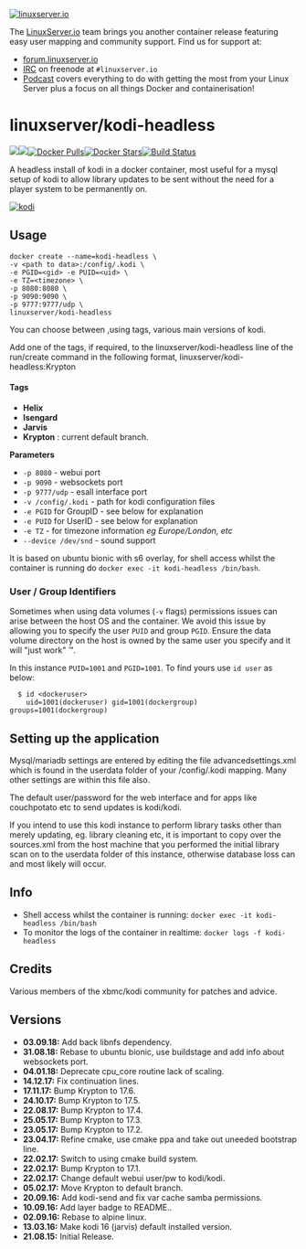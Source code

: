 [linuxserverurl]: https://linuxserver.io
[forumurl]: https://forum.linuxserver.io
[ircurl]: https://www.linuxserver.io/index.php/irc/
[podcasturl]: https://www.linuxserver.io/index.php/category/podcast/
[appurl]: https://kodi.tv/
[hub]: https://hub.docker.com/r/linuxserver/kodi-headless/

[![linuxserver.io](https://raw.githubusercontent.com/linuxserver/docker-templates/master/linuxserver.io/img/linuxserver_medium.png)][linuxserverurl]

The [LinuxServer.io][linuxserverurl] team brings you another container release featuring easy user mapping and community support. Find us for support at:
* [forum.linuxserver.io][forumurl]
* [IRC][ircurl] on freenode at `#linuxserver.io`
* [Podcast][podcasturl] covers everything to do with getting the most from your Linux Server plus a focus on all things Docker and containerisation!

# linuxserver/kodi-headless
[![](https://images.microbadger.com/badges/version/linuxserver/kodi-headless.svg)](https://microbadger.com/images/linuxserver/kodi-headless "Get your own version badge on microbadger.com")[![](https://images.microbadger.com/badges/image/linuxserver/kodi-headless.svg)](https://microbadger.com/images/linuxserver/kodi-headless "Get your own image badge on microbadger.com")[![Docker Pulls](https://img.shields.io/docker/pulls/linuxserver/kodi-headless.svg)][hub][![Docker Stars](https://img.shields.io/docker/stars/linuxserver/kodi-headless.svg)][hub][![Build Status](https://ci.linuxserver.io/buildStatus/icon?job=Docker-Builders/x86-64/x86-64-kodi-headless)](https://ci.linuxserver.io/job/Docker-Builders/job/x86-64/job/x86-64-kodi-headless/)

A headless install of kodi in a docker container, most useful for a mysql setup of kodi to allow library updates to be sent without the need for a player system to be permanently on.

[![kodi](https://raw.githubusercontent.com/linuxserver/docker-templates/master/linuxserver.io/img/kodi-banner.png)][appurl]

## Usage

```
docker create --name=kodi-headless \
-v <path to data>:/config/.kodi \
-e PGID=<gid> -e PUID=<uid> \
-e TZ=<timezone> \
-p 8080:8080 \
-p 9090:9090 \
-p 9777:9777/udp \
linuxserver/kodi-headless
```

You can choose between ,using tags, various main versions of kodi.

Add one of the tags,  if required,  to the linuxserver/kodi-headless line of the run/create command in the following format, linuxserver/kodi-headless:Krypton

#### Tags
+ **Helix**
+ **Isengard**
+ **Jarvis**
+ **Krypton** : current default branch.


**Parameters**

* `-p 8080` - webui port
* `-p 9090` - websockets port
* `-p 9777/udp` - esall interface port
* `-v /config/.kodi` - path for kodi configuration files
* `-e PGID` for GroupID - see below for explanation
* `-e PUID` for UserID - see below for explanation
* `-e TZ` - for timezone information *eg Europe/London, etc*
* `--device /dev/snd` - sound support

It is based on ubuntu bionic with s6 overlay, for shell access whilst the container is running do `docker exec -it kodi-headless /bin/bash`.

### User / Group Identifiers

Sometimes when using data volumes (`-v` flags) permissions issues can arise between the host OS and the container. We avoid this issue by allowing you to specify the user `PUID` and group `PGID`. Ensure the data volume directory on the host is owned by the same user you specify and it will "just work" ™.

In this instance `PUID=1001` and `PGID=1001`. To find yours use `id user` as below:

```
  $ id <dockeruser>
    uid=1001(dockeruser) gid=1001(dockergroup) groups=1001(dockergroup)
```

## Setting up the application

Mysql/mariadb settings are entered by editing the file advancedsettings.xml which is found in the userdata folder of your /config/.kodi mapping. Many other settings are within this file also.

The default user/password for the web interface and for apps like couchpotato etc to send updates is kodi/kodi.

If you intend to use this kodi instance to perform library tasks other than merely updating, eg. library cleaning etc, it is important to copy over the sources.xml from the host machine that you performed the initial library scan on to the userdata folder of this instance, otherwise database loss can and most likely will occur.

## Info

* Shell access whilst the container is running: `docker exec -it kodi-headless /bin/bash`
* To monitor the logs of the container in realtime: `docker logs -f kodi-headless`

## Credits
Various members of the xbmc/kodi community for patches and advice.

## Versions

+ **03.09.18:** Add back libnfs dependency.
+ **31.08.18:** Rebase to ubuntu bionic, use buildstage and add info about websockets port.
+ **04.01.18:** Deprecate cpu_core routine lack of scaling.
+ **14.12.17:** Fix continuation lines.
+ **17.11.17:** Bump Krypton to 17.6.
+ **24.10.17:** Bump Krypton to 17.5.
+ **22.08.17:** Bump Krypton to 17.4.
+ **25.05.17:** Bump Krypton to 17.3.
+ **23.05.17:** Bump Krypton to 17.2.
+ **23.04.17:** Refine cmake, use cmake ppa and take out uneeded bootstrap line.
+ **22.02.17:** Switch to using cmake build system.
+ **22.02.17:** Bump Krypton to 17.1.
+ **22.02.17:** Change default webui user/pw to kodi/kodi.
+ **05.02.17:** Move Krypton to default branch.
+ **20.09.16:** Add kodi-send and fix var cache samba permissions.
+ **10.09.16:** Add layer badge to README..
+ **02.09.16:** Rebase to alpine linux.
+ **13.03.16:** Make kodi 16 (jarvis) default installed version.
+ **21.08.15:** Initial Release.
